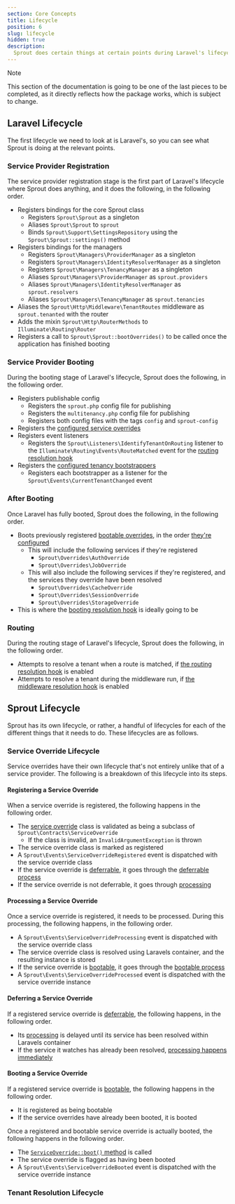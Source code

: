```yaml
---
section: Core Concepts
title: Lifecycle
position: 6
slug: lifecycle
hidden: true
description:
  Sprout does certain things at certain points during Laravel's lifecycle, but it also has its own lifecycle and functionality that allows you to work with it.
---
```


> [!NOTE]
> This section of the documentation is going to be one of the last pieces to be completed,
> as it directly reflects how the package works, which is subject to change.

## Laravel Lifecycle

The first lifecycle we need to look at is Laravel's, so you can see what Sprout is doing at the relevant points.

### Service Provider Registration

The service provider registration stage is the first part of Laravel's lifecycle where Sprout does anything,
and it does the following, in the following order.

- Registers bindings for the core Sprout class
    - Registers `Sprout\Sprout` as a singleton
    - Aliases `Sprout\Sprout` to `sprout`
    - Binds `Sprout\Support\SettingsRepository` using the `Sprout\Sprout::settings()` method
- Registers bindings for the managers
    - Registers `Sprout\Managers\ProviderManager` as a singleton
    - Registers `Sprout\Managers\IdentityResolverManager` as a singleton
    - Registers `Sprout\Managers\TenancyManager` as a singleton
    - Aliases `Sprout\Managers\ProviderManager` as `sprout.providers`
    - Aliases `Sprout\Managers\IdentityResolverManager` as `sprout.resolvers`
    - Aliases `Sprout\Managers\TenancyManager` as `sprout.tenancies`
- Aliases the `Sprout\Http\Middleware\TenantRoutes` middleware as `sprout.tenanted` with the router
- Adds the mixin `Sprout\Http\RouterMethods` to `Illuminate\Routing\Router`
- Registers a call to `Sprout\Sprout::bootOverrides()` to be called once the application has finished booting

### Service Provider Booting

During the booting stage of Laravel's lifecycle, Sprout does the following, in the following order.

- Registers publishable config
    - Registers the `sprout.php` config file for publishing
    - Registers the `multitenancy.php` config file for publishing
    - Registers both config files with the tags `config` and `sprout-config`
- Registers the [configured service overrides](configuration#services)
- Registers event listeners
    - Registers the `Sprout\Listeners\IdentifyTenantOnRouting` listener to the `Illuminate\Routing\Events\RouteMatched`
      event for the [routing resolution hook](resolution-hooks#the-routing-hook)
- Registers the [configured tenancy bootstrappers](configuration#bootstrappers)
    - Registers each bootstrapper as a listener for the `Sprout\Events\CurrentTenantChanged` event

### After Booting

Once Laravel has fully booted, Sprout does the following, in the following order.

- Boots previously registered [bootable overrides](service-overrides#bootable-service-overrides), in the
  order [they're configured](configuration#services)
    - This will include the following services if they're registered
        - `Sprout\Overrides\AuthOverride`
        - `Sprout\Overrides\JobOverride`
    - This will also include the following services if they're registered, and the services they override have been
      resolved
        - `Sprout\Overrides\CacheOverride`
        - `Sprout\Overrides\SessionOverride`
        - `Sprout\Overrides\StorageOverride`
- This is where the [booting resolution hook](resolution-hooks#the-booting-hook) is ideally going to be

### Routing

During the routing stage of Laravel's lifecycle, Sprout does the following, in the following order.

- Attempts to resolve a tenant when a route is matched,
  if [the routing resolution hook](resolution-hooks#the-routing-hook) is enabled
- Attempts to resolve a tenant during the middleware run,
  if [the middleware resolution hook](resolution-hooks#the-middleware-hook) is enabled

## Sprout Lifecycle

Sprout has its own lifecycle, or rather, a handful of lifecycles for each of the different things that it needs to do.
These lifecycles are as follows.

### Service Override Lifecycle

Service overrides have their own lifecycle that's not entirely unlike that of a service provider.
The following is a breakdown of this lifecycle into its steps.

#### Registering a Service Override

When a service override is registered, the following happens in the following order.

- The [service override](service-overrides) class is validated as being a subclass of `Sprout\Contracts\ServiceOverride`
    - If the class is invalid, an `InvalidArgumentException` is thrown
- The service override class is marked as registered
- A `Sprout\Events\ServiceOverrideRegistered` event is dispatched with the service override class
- If the service override is [deferrable](service-overrides#deferrable-service-overrides), it goes through
  the [deferrable process](#deferring-a-service-override)
- If the service override is not deferrable, it goes through
  [processing](#processing-a-service-override)

#### Processing a Service Override

Once a service override is registered, it needs to be processed.
During this processing, the following happens, in the following order.

- A `Sprout\Events\ServiceOverrideProcessing` event is dispatched with the service override class
- The service override class is resolved using Laravels container, and the resulting instance is stored
- If the service override is [bootable](service-overrides#bootable-service-overrides), it goes through
  the [bootable process](#booting-a-service-override)
- A `Sprout\Events\ServiceOverrideProcessed` event is dispatched with the service override instance

#### Deferring a Service Override

If a registered service override is [deferrable](service-overrides#deferrable-service-overrides),
the following happens, in the following order.

- Its [processing](#processing-a-service-override) is delayed until its service has been resolved within Laravels
  container
- If the service it watches has already been resolved, [processing happens immediately](#processing-a-service-override)

#### Booting a Service Override

If a registered service override is [bootable](service-overrides#bootable-service-overrides),
the following happens in the following order.

- It is registered as being bootable
- If the service overrides have already been booted, it is booted

Once a registered and bootable service override is actually booted, the following happens in the following order.

- The [`ServiceOverride::boot()` method](service-overrides#bootable-service-overrides) is called
- The service override is flagged as having been booted
- A `Sprout\Events\ServiceOverrideBooted` event is dispatched with the service override instance

### Tenant Resolution Lifecycle
